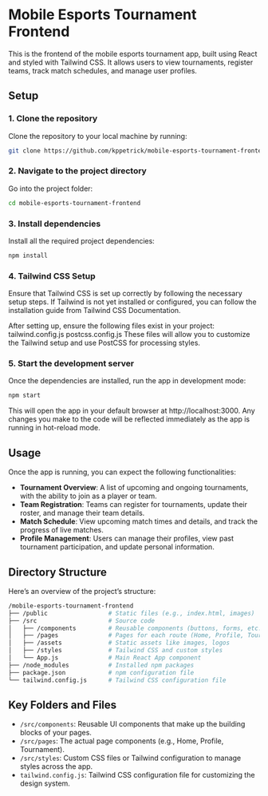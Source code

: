 # Mobile Esports Tournament Frontend

This is the frontend of the mobile esports tournament app, built using React and styled with Tailwind CSS. It allows users to view tournaments, register teams, track match schedules, and manage user profiles.

## Setup

### 1. Clone the repository
Clone the repository to your local machine by running:
```bash 
git clone https://github.com/kppetrick/mobile-esports-tournament-frontend.git
```


### 2. Navigate to the project directory
Go into the project folder:
```bash 
cd mobile-esports-tournament-frontend
```


### 3. Install dependencies
Install all the required project dependencies:
```bash 
npm install
```


### 4. Tailwind CSS Setup
Ensure that Tailwind CSS is set up correctly by following the necessary setup steps. If Tailwind is not yet installed or configured, you can follow the installation guide from Tailwind CSS Documentation.

After setting up, ensure the following files exist in your project:
tailwind.config.js
postcss.config.js
These files will allow you to customize the Tailwind setup and use PostCSS for processing styles.


### 5. Start the development server
Once the dependencies are installed, run the app in development mode:
```bash 
npm start
```
This will open the app in your default browser at http://localhost:3000. Any changes you make to the code will be reflected immediately as the app is running in hot-reload mode.


## Usage

Once the app is running, you can expect the following functionalities:

- **Tournament Overview**: A list of upcoming and ongoing tournaments, with the ability to join as a player or team.
- **Team Registration**: Teams can register for tournaments, update their roster, and manage their team details.
- **Match Schedule**: View upcoming match times and details, and track the progress of live matches.
- **Profile Management**: Users can manage their profiles, view past tournament participation, and update personal information.


## Directory Structure

Here’s an overview of the project’s structure:

```bash
/mobile-esports-tournament-frontend
├── /public                 # Static files (e.g., index.html, images)
├── /src                    # Source code
│   ├── /components         # Reusable components (buttons, forms, etc.)
│   ├── /pages              # Pages for each route (Home, Profile, Tournament)
│   ├── /assets             # Static assets like images, logos
│   ├── /styles             # Tailwind CSS and custom styles
│   └── App.js              # Main React App component
├── /node_modules           # Installed npm packages
├── package.json            # npm configuration file
└── tailwind.config.js      # Tailwind CSS configuration file
```


## Key Folders and Files

- `/src/components`: Reusable UI components that make up the building blocks of your pages.
- `/src/pages`: The actual page components (e.g., Home, Profile, Tournament).
- `/src/styles`: Custom CSS files or Tailwind configuration to manage styles across the app.
- `tailwind.config.js`: Tailwind CSS configuration file for customizing the design system.

